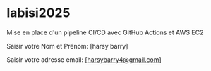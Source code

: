 # labisi2025
Mise en place d'un pipeline CI/CD avec GitHub Actions et AWS EC2

Saisir votre Nom et Prénom: [harsy barry]

Saisir votre adresse email: [harsybarry4@gmail.com]

